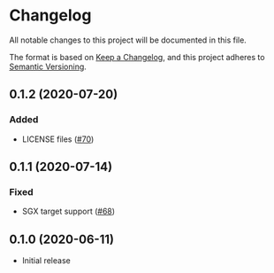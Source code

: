 # Changelog

All notable changes to this project will be documented in this file.

The format is based on [Keep a Changelog](https://keepachangelog.com/en/1.0.0/),
and this project adheres to [Semantic Versioning](https://semver.org/spec/v2.0.0.html).

## 0.1.2 (2020-07-20)
### Added
- LICENSE files ([#70])

[#70]: https://github.com/RustCrypto/utils/pull/70

## 0.1.1 (2020-07-14)
### Fixed
- SGX target support ([#68])

[#68]: https://github.com/RustCrypto/utils/pull/68

## 0.1.0 (2020-06-11)
- Initial release
